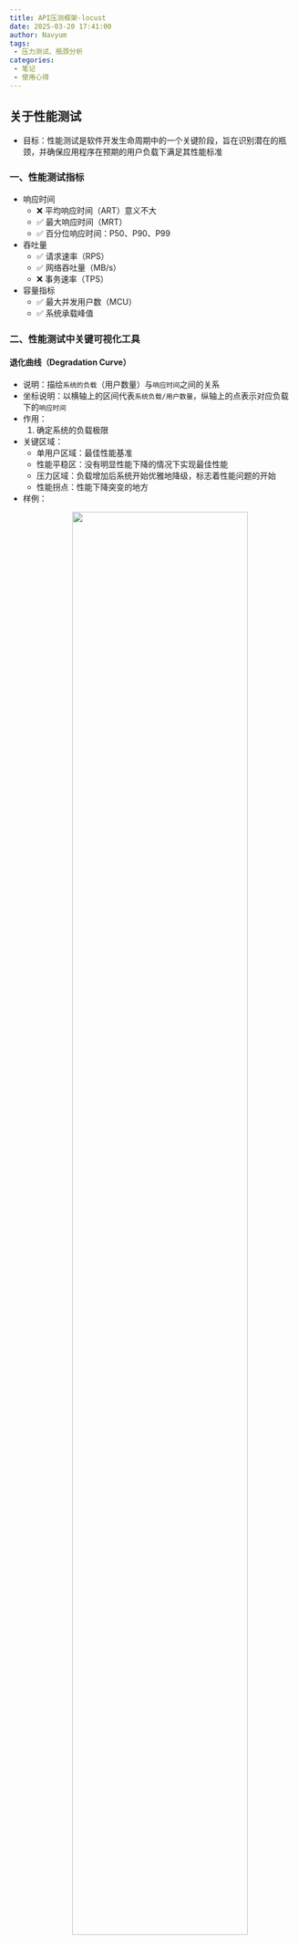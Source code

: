 ```yaml
---
title: API压测框架-locust
date: 2025-03-20 17:41:00
author: Navyum
tags: 
 - 压力测试、瓶颈分析
categories: 
 - 笔记
 - 使用心得
---
```

## 关于性能测试
* 目标：性能测试是软件开发生命周期中的一个关键阶段，旨在识别潜在的瓶颈，并确保应用程序在预期的用户负载下满足其性能标准

### 一、性能测试指标
* 响应时间
    - ❌ 平均响应时间（ART）意义不大
    - ✅ 最大响应时间（MRT）
    - ✅ 百分位响应时间：P50、P90、P99
* 吞吐量
    - ✅ 请求速率（RPS）
    - ✅ 网络吞吐量（MB/s）
    - ❌ 事务速率（TPS）
* 容量指标
    - ✅ 最大并发用户数（MCU）
    - ✅ 系统承载峰值

### 二、性能测试中关键可视化工具
#### 退化曲线（Degradation Curve）
* 说明：描绘`系统的负载`（用户数量）与`响应时间`之间的关系
* 坐标说明：以横轴上的区间代表`系统负载/用户数量`，纵轴上的点表示对应负载下的`响应时间`
* 作用：
    1. 确定系统的负载极限 
* 关键区域：
    * 单用户区域：最佳性能基准
    * 性能平稳区：没有明显性能下降的情况下实现最佳性能
    * 压力区域：负载增加后系统开始优雅地降级，标志着性能问题的开始
    * 性能拐点：性能下降突变的地方
* 样例：
  <p align="center"><img src="https://raw.staticdn.net/Navyum/imgbed/pic/IMG/ce7e841d4b98bc0e8f75da0a4486a1a6.png" width="80%"></p>

#### 直方图（Histograms）
* 说明：描绘测试数据的分布情况，将数据分成多个区间，显示每个区间的频数或频率。
* 作用：
    1. 很好地说明响应时间的集中和分散情况
    2. 对极值/蜂刺值的洞察
* 坐标说明：以横轴上的区间代表`数据范围`，纵轴上的条形表示这些范围内数据的`频率`，性能测试的直方图通常呈现为正态分布
* 关键区域：
    * 最长的矩形：表示大多数数据点聚集在此处
* 样例：
  <p align="center"><img src="https://raw.staticdn.net/Navyum/imgbed/pic/IMG/fe38d150664fe996b004c0b1ede3b7b0.png" width="80%"></p>

### 三、性能测试工具选择
| 测试工具 | Locust | wrk | ab  | JMeter |
| -- | -- | -- | -- | -- |
| 并发模型 | 协程（gevent） | 多线程 + Epoll | 多进程 | 线程组 |
| 协议支持 | <span style="color: rgb(255, 41, 65);">全协议</span>（需代码实现） | HTTP | HTTP | 多协议（支持插件扩展） |
| 测试脚本 | Python 代码 | Lua 脚本 | 无脚本 | GUI+XML |
| 分布式 | <span style="color: rgb(255, 41, 65);">原生支持</span> | 需第三方工具 | 不支持 | 需插件 |
| 报告能力 | Web UI+CSV | 基础控制台输出 | 基础控制台输出 | 丰富 HTML + 图表 |
| 学习曲线 | 中等（需 Python 基础） | 低（基础使用） | 极低 | 高（功能复杂） |

结论：如果要系统性的测试，在可视化呈现效果、上手度上，推荐使用Locust

## 测试案例1：比较两个接口的性能
### 背景：
新、旧服务入参为不同的图片格式（HEIF、JPG），输出OCR结果，需要对新、旧两个接口进行测试，评估在耗时上的差异。
已知：HEIF格式图片大小更小，传输更快；JPG图片解码库速度更快；需要比较传输、解码最终对接口的影响哪个更大

### 测试思路：
1. 控制新、旧服务使用相同内容、不通格式的图片
2. 控制测试的API在同一个时间、同样的服务器
3. 选择业务场景的常用尺寸，另外选择一些其他不同尺寸

### 为什么选择locust
locust脚本可以通过权重设置，同时进行两个接口的测试（同时测试这样可以排除服务器压力等因素干扰）
locust的报告可以同时显示两个接口的分析结果（不需要额外进行数据的加工、展示）
locust支持的协议更好，可以直接使用内部写好的Class（脚本更便捷）

### locust脚本
```python
from locust import HttpUser, task, between
import os

class OCRUser(HttpUser):
    wait_time = between(1, 3)
    
    # 定义测试文件集及对应权重 [文件路径, 权重]
    test_files = [
        ("./sample/1.jpg", 1),   # 1启用的测试用例
        ("./sample/1.heif", 1),
        ("./sample/2.jpg", 1),
        ("./sample/2.heif", 1),
        ("./sample/3.jpg", 1),
        ("./sample/3.heif", 1),
        ("./sample/4.jpg", 1),
        ("./sample/4.heif", 1),
        ("./sample/5.jpg", 1),
        ("./sample/5.heif", 1),
    ]

    def on_start(self):
        """检查所有测试文件是否存在"""
        for path, _ in self.test_files:
            if not os.path.exists(path):
                raise FileNotFoundError(f"测试文件 {path} 不存在")

    @task
    def perform_ocr_test(self):
        """参数化测试入口"""
        for file_path, weight in self.test_files:
            if weight <= 0:
                continue
            self._execute_ocr_test(file_path)

    def _execute_ocr_test(self, file_path):
        """通用测试执行逻辑"""
        file_size = os.path.getsize(file_path) // 1024
        file_type = os.path.splitext(file_path)[1][1:].upper()
        
        with self._post_file(file_path, file_type) as res:
            self._validate_response(res, file_path)

    def _post_file(self, file_path, file_type):
        """统一封装文件上传操作"""
        task_name = f"{os.path.basename(file_path)}-{os.path.getsize(file_path)//1024}k-{file_type}"
        return self.client.post(
            "/recognize/document",
            files={"image": (
                os.path.basename(file_path), 
                open(file_path, "rb"),
                self._get_mime_type(file_type)
            )},
            name=task_name,
            catch_response=True
        )

    def _validate_response(self, response, file_path):
        """统一响应验证逻辑"""
        if response.status_code != 200:
            response.failure(f"[{file_path}] 状态码异常: {response.status_code}")
        elif not response.json():
            response.failure(f"[{file_path}] 无效的JSON响应")

    def _get_mime_type(self, file_type):
        """MIME类型映射保持不变"""
        file_type = file_type.lower()
        return {
            "jpg": "image/jpeg",
            "heif": "image/heif"
        }.get(file_type, "application/octet-stream")
```

### 设置负载情况
**注意**：因为是要对比两个接口的性能，所以我选择的是`最佳性能基准`，选择单个用户的测试场景
<p align="center"><img src="https://raw.staticdn.net/Navyum/imgbed/pic/IMG/44b0f5203e636da73346e6d160066ac4.png" width="80%"></p>

### 可视化效果
<p align="center"><img src="https://raw.staticdn.net/Navyum/imgbed/pic/IMG/0a4390c21d9dbb3793e9203e0e2d6cbc.png" width="80%"></p>

### 测试结论
* 在常见的300～500kb的图片内，对应接口的HEIF格式比JPG格式耗时大约高200ms左右
* 随着尺寸变大，超过1000kb，HEIF的传输优势才变明显
* 后续可以选择更多的大尺寸进行测试，观察HEIF的优异表现是否一致

## 测试案例2：对新、旧接口进行压力测试，评估其可支持的RPS
选择业务常用尺寸的HEIF和JPG大小

### locust脚本
复用上述脚本，分别开启 1.jpg和1.heif
```python
("./sample/1.jpg", 1),   # 1启用的测试用例
("./sample/1.heif", 1),
```

### 设置负载情况
<p align="center"><img src="https://raw.staticdn.net/Navyum/imgbed/pic/IMG/73f832c4bb5aa117f4280509b0b44b45.png" width="80%"></p>


### 可视化效果
<p align="center"><img src="https://raw.staticdn.net/Navyum/imgbed/pic/IMG/ed5a369c68cd91066c3f79c2e8ac2dfc.png" width="80%"></p>

### 测试结论
* 对应接口的最高RPS为2.4，即使用户数量增加。
* 在RPS为1.5时，耗时开始明显增加，即出现性能骤降的拐点
* 进一步验证：设置用户数量为2，RPS为2，耗时比较稳定。表明系统的最佳负载是PRS为2左右。